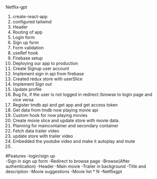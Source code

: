 Netflix-gpt

1. create-react-app
2. configured tailwind
3. Header
3. Routing of app
4. Login form
5. Sign up form
6. Form validation
7. useRef hook
8. Firebase setup
9. Deploying our app to production
10. Create Signup user account
11. Implement sign in api from firebase
12. Created redux store with userSlice
13. Implement Sign out
14. Update profile
15. Bug fix, if the user is not logged in redirect /browse to login page and vice versa
16. Register tmdb api and get app and get access token
17. Get data from tmdb now playing movie api
18. Custom hook for now playing movies
19. Create movie slice and update store with movie data.
20. Planning for maincontainer and secondary container
21. Fetch data trailer video
22. update store with trailer video
23. Embedded the youtube video and make it autoplay and mute
24.

#Features
-login/sign up    
    -Sign in sign up form
    -Redirect to browse page
-Browse(After authentication)
    -Header
    -Main movie
        -Trailer in background
        -Title and description
        -Movie suggestions
            -Movie list * N
-Netflixgpt